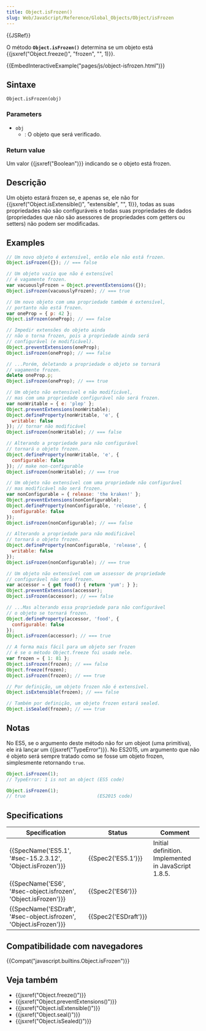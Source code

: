 ```yaml
---
title: Object.isFrozen()
slug: Web/JavaScript/Reference/Global_Objects/Object/isFrozen
---
```

{{JSRef}}

O método **`Object.isFrozen()`** determina se um objeto está {{jsxref("Object.freeze()", "frozen", "", 1)}}.

{{EmbedInteractiveExample("pages/js/object-isfrozen.html")}}

## Sintaxe

```
Object.isFrozen(obj)
```

### Parameters

- `obj`
  - : O objeto que será verificado.

### Return value

Um valor {{jsxref("Boolean")}} indicando se o objeto está frozen.

## Descrição

Um objeto estará frozen se, e apenas se, ele não for {{jsxref("Object.isExtensible()", "extensible", "", 1)}}, todas as suas propriedades não são configuráveis e todas suas propriedades de dados (propriedades que não são asessores de propriedades com getters ou setters) não podem ser modificadas.

## Examples

```js
// Um novo objeto é extensível, então ele não está frozen.
Object.isFrozen({}); // === false

// Um objeto vazio que não é extensível
// é vagamente frozen.
var vacuouslyFrozen = Object.preventExtensions({});
Object.isFrozen(vacuouslyFrozen); // === true

// Um novo objeto com uma propriedade também é extensível,
// portanto não está frozen.
var oneProp = { p: 42 };
Object.isFrozen(oneProp); // === false

// Impedir extensões do objeto ainda
// não o torna frozen, pois a propriedade ainda será
// configurável (e modificável).
Object.preventExtensions(oneProp);
Object.isFrozen(oneProp); // === false

// ...Porém, deletando a propriedade o objeto se tornará
// vagamente frozen.
delete oneProp.p;
Object.isFrozen(oneProp); // === true

// Um objeto não extensível e não modificável,
// mas com uma propriedade configurável não será frozen.
var nonWritable = { e: 'plep' };
Object.preventExtensions(nonWritable);
Object.defineProperty(nonWritable, 'e', {
  writable: false
}); // tornar não modificável
Object.isFrozen(nonWritable); // === false

// Alterando a propriedade para não configurável
// tornará o objeto frozen.
Object.defineProperty(nonWritable, 'e', {
  configurable: false
}); // make non-configurable
Object.isFrozen(nonWritable); // === true

// Um objeto não extensível com uma propriedade não configurável
// mas modificável não será frozen.
var nonConfigurable = { release: 'the kraken!' };
Object.preventExtensions(nonConfigurable);
Object.defineProperty(nonConfigurable, 'release', {
  configurable: false
});
Object.isFrozen(nonConfigurable); // === false

// Alterando a propriedade para não modificável
// tornará o objeto frozen.
Object.defineProperty(nonConfigurable, 'release', {
  writable: false
});
Object.isFrozen(nonConfigurable); // === true

// Um objeto não extensível com um assessor de propriedade
// configurável não será frozen.
var accessor = { get food() { return 'yum'; } };
Object.preventExtensions(accessor);
Object.isFrozen(accessor); // === false

// ...Mas alterando essa propriedade para não configurável
// o objeto se tornará frozen.
Object.defineProperty(accessor, 'food', {
  configurable: false
});
Object.isFrozen(accessor); // === true

// A forma mais fácil para um objeto ser frozen
// é se o método Object.freeze foi usado nele.
var frozen = { 1: 81 };
Object.isFrozen(frozen); // === false
Object.freeze(frozen);
Object.isFrozen(frozen); // === true

// Por definição, um objeto frozen não é extensível.
Object.isExtensible(frozen); // === false

// Também por definição, um objeto frozen estará sealed.
Object.isSealed(frozen); // === true
```

## Notas

No ES5, se o argumento deste método não for um objeot (uma primitiva), ele irá lançar um {{jsxref("TypeError")}}. No ES2015, um argumento que não é objeto será sempre tratado como se fosse um objeto frozen, simplesmente retornando `true`.

```js
Object.isFrozen(1);
// TypeError: 1 is not an object (ES5 code)

Object.isFrozen(1);
// true                          (ES2015 code)
```

## Specifications

| Specification                                                                            | Status                       | Comment                                              |
| ---------------------------------------------------------------------------------------- | ---------------------------- | ---------------------------------------------------- |
| {{SpecName('ES5.1', '#sec-15.2.3.12', 'Object.isFrozen')}}             | {{Spec2('ES5.1')}}     | Initial definition. Implemented in JavaScript 1.8.5. |
| {{SpecName('ES6', '#sec-object.isfrozen', 'Object.isFrozen')}}     | {{Spec2('ES6')}}         |                                                      |
| {{SpecName('ESDraft', '#sec-object.isfrozen', 'Object.isFrozen')}} | {{Spec2('ESDraft')}} |                                                      |

## Compatibilidade com navegadores

{{Compat("javascript.builtins.Object.isFrozen")}}

## Veja também

- {{jsxref("Object.freeze()")}}
- {{jsxref("Object.preventExtensions()")}}
- {{jsxref("Object.isExtensible()")}}
- {{jsxref("Object.seal()")}}
- {{jsxref("Object.isSealed()")}}
